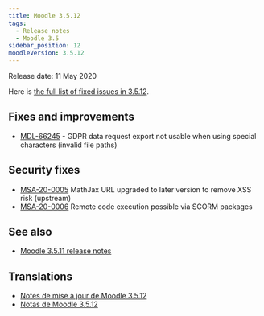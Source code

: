 ```yaml
---
title: Moodle 3.5.12
tags:
  - Release notes
  - Moodle 3.5
sidebar_position: 12
moodleVersion: 3.5.12
---
```


Release date: 11 May 2020

Here is [the full list of fixed issues in 3.5.12](https://tracker.moodle.org/secure/IssueNavigator!executeAdvanced.jspa?jqlQuery=project+%3D+mdl+AND+resolution+%3D+fixed+AND+fixVersion+in+%28%223.5.12%22%29+ORDER+BY+priority+DESC&runQuery=true&clear=true).

## Fixes and improvements

- [MDL-66245](https://tracker.moodle.org/browse/MDL-66245) - GDPR data request export not usable when using special characters (invalid file paths)

## Security fixes

- [MSA-20-0005](https://moodle.org/mod/forum/discuss.php?d=403512) MathJax URL upgraded to later version to remove XSS risk (upstream)
- [MSA-20-0006](https://moodle.org/mod/forum/discuss.php?d=403513) Remote code execution possible via SCORM packages

## See also

- [Moodle 3.5.11 release notes](/general/releases/3.5/3.5.11)

## Translations

- [Notes de mise à jour de Moodle 3.5.12](https://docs.moodle.org/fr/Notes_de_mise_à_jour_de_Moodle_3.5.12)
- [Notas de Moodle 3.5.12](https://docs.moodle.org/es/Notas_de_Moodle_3.5.12)
